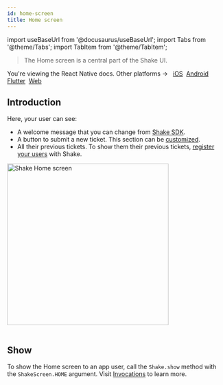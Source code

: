 ```yaml
---
id: home-screen
title: Home screen
---
```


import useBaseUrl from '@docusaurus/useBaseUrl';
import Tabs from '@theme/Tabs';
import TabItem from '@theme/TabItem';

> The Home screen is a central part of the Shake UI.

<p class="p2 mt-40">You're viewing the React Native docs. Other platforms → &nbsp;
<a href="/docs/ios/shake-ui/home-screen/">iOS</a>&nbsp; 
<a href="/docs/android/shake-ui/home-screen/">Android</a>&nbsp;
<a href="/docs/flutter/shake-ui/home-screen/">Flutter</a>&nbsp;  
<a href="/docs/web/shake-ui/#home-screen">Web</a>&nbsp;
</p>


## Introduction

Here, your user can see:

- A welcome message that you can change from [Shake SDK](/react/configuration-and-data/home-screen#changing-the-home-screen-subtitle).
- A button to submit a new ticket. This section can be [customized](/react/configuration-and-data/home-screen#setting-up-custom-actions).
- All their previous tickets.
  To show them their previous tickets, [register your users](/react/users/overview) with Shake.

<table class="media-container mt-50">
<img
  alt="Shake Home screen"
  width="376"
  src={useBaseUrl('screens/android-home-screen@2x.png')}
/>
</table>

## Show

To show the Home screen to an app user, call the `Shake.show` method with the `ShakeScreen.HOME` argument.
Visit [Invocations](/react/user-feedback/invoke#invoke-through-code) to learn more.

